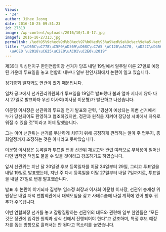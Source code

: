 ```yaml
---
Views:
- '24'
author: Jihee Jeong
date: 2016-10-25 09:51:23
id: 27313
image: /wp-content/uploads/2016/10/1.0-17.jpg
imagef: 2016-10-27313.jpg
permalink: /%ed%95%9c%ec%9d%b8%ec%97%b0%ed%95%a9%ed%9a%8c%ec%9e%a5-%ec%84%a0%ea%b1%b0-%ed%88%ac%ed%91%9c%ec%9d%bc-%eb%86%93%ea%b3%a0-%ec%98%a5%ec%8b%a0%ea%b0%81%ec%8b%a0/
title: "\uD55C\uC778\uC5F0\uD569\uD68C\uC7A5 \uC120\uAC70, \uD22C\uD45C\uC77C \uB193\
  \uACE0 \u2018\uC625\uC2E0\uAC01\uC2E0\u2019"
---
```


제39대 워싱턴지구 한인연합회장 선거가 당초 내달 19일에서 일주일 미룬 27일로 예정된 가운데 투표일을 놓고 연합회 내부나 일부 한인사회에서 논란이 일고 있습니다.

정기총회 일자와도 연관이 있기 때문입니다.

일차 공고에서 선거관리위원회가 투표일을 19일로 발표했다 불과 얼마 지나지 않아 다시 27일로 발표하자 우선 이사회(이사장 이문형)가 발끈하고 나섰습니다.

이문형 이사장은 선관위의 투표일 연기 발표와 관련, “경선이 예상되는 이번 선거에서 누가 당선되어도 환영하고 협조하겠지만, 정관과 원칙을 지켜야 정당성 시비에서 자유로워질 수 있을 것”이라고 어제 말했습니다.

그는 이어 선관위는 선거를 무난하게 치루기 위해 공정하게 관리하는 일이 주 업무지, 총회일정까지 조정하는 것은 아니라고 못박았습니다.

이문형 이사장은 등록일과 투표일 변경 선관위 재공고와 관련 여러모로 부작용이 일어난다면 법적인 책임도 물을 수 있을 것이라고 강조하기도 하였습니다.

앞서 선관위는 지난 달 20일경 후보 등록일자를 이달 24일부터 29일, 그리고 투표일을 내달 19일로 발표했는데, 지난 주 다시 등록일을 이달 27일부터 내달 7일까지로, 투표일을 내달 27일로 변경 발표했습니다.

발표 후 논란이 야기되자 집행부 임소정 회장과 이사회 이문형 이사장, 선관위 송재성 위원장은 내일 저녁 연합회관에서 대책모임을 갖고 사태수습에 나설 계획에 있어 향후 귀추가 주목됩니다.

이번 연합회장 선거를 놓고 갈팡질팡하는 선관위의 태도와 관련해 일부 한인들은 “모든 것은 정관에 입각한 원칙과 상식 선에서 진행되어야 한다”고 강조하며, 특정 후보 예정자를 돕는 방향으로 흘러서는 안 된다고 목소리를 높였습니다.